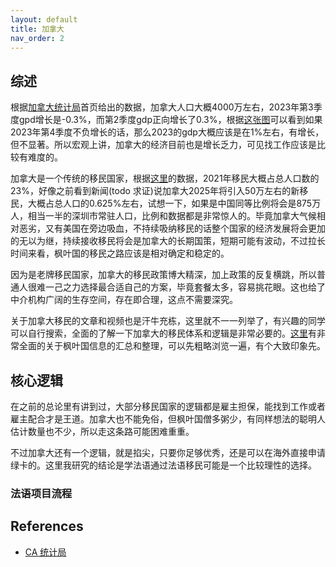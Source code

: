 ```yaml
---
layout: default
title: 加拿大
nav_order: 2
---
```


## 综述

根据[加拿大统计局](https://www.statcan.gc.ca/en/start)首页给出的数据，加拿大人口大概4000万左右，2023年第3季度gpd增长是-0.3%，而第2季度gdp正向增长了0.3%，根据[这张图](https://www150.statcan.gc.ca/n1/daily-quotidien/231130/cg-a001-eng.htm)可以看到如果2023年第4季度不负增长的话，那么2023的gdp大概应该是在1%左右，有增长，但不显著。所以宏观上讲，加拿大的经济目前也是增长乏力，可见找工作应该是比较有难度的。

加拿大是一个传统的移民国家，根据[这里](https://www.statcan.gc.ca/en/subjects-start/immigration_and_ethnocultural_diversity)的数据，2021年移民大概占总人口数的23%，好像之前看到新闻(todo 求证)说加拿大2025年将引入50万左右的新移民，大概占总人口的0.625%左右，试想一下，如果是中国同等比例将会是875万人，相当一半的深圳市常驻人口，比例和数据都是非常惊人的。毕竟加拿大气候相对恶劣，又有美国在旁边吸血，不持续吸纳移民的话整个国家的经济发展将会更加的无以为继，持续接收移民将会是加拿大的长期国策，短期可能有波动，不过拉长时间来看，枫叶国的移民之路应该是相对确定和稳定的。

因为是老牌移民国家，加拿大的移民政策博大精深，加上政策的反复横跳，所以普通人很难一己之力选择最合适自己的方案，毕竟套餐太多，容易挑花眼。这也给了中介机构广阔的生存空间，存在即合理，这点不需要深究。

关于加拿大移民的文章和视频也是汗牛充栋，这里就不一一列举了，有兴趣的同学可以自行搜索，全面的了解一下加拿大的移民体系和逻辑是非常必要的。[这里](https://inforun.info/)有非常全面的关于枫叶国信息的汇总和整理，可以先粗略浏览一遍，有个大致印象先。

## 核心逻辑

在之前的总论里有讲到过，大部分移民国家的逻辑都是雇主担保，能找到工作或者雇主配合才是王道。加拿大也不能免俗，但枫叶国僧多粥少，有同样想法的聪明人估计数量也不少，所以走这条路可能困难重重。

不过加拿大还有一个逻辑，就是掐尖，只要你足够优秀，还是可以在海外直接申请绿卡的。这里我研究的结论是学法语通过法语移民可能是一个比较理性的选择。

### 法语项目流程




## References 

* [CA 统计局](https://www.statcan.gc.ca/)